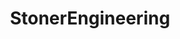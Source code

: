 ---
title: StonerEngineering
crosslinks:
- trees
- vaporents
- see
- chinaglass
- xkcd
- pcmasterracents
- saplings
- wholesometrees
- Drama
- FuckTammy
- ISmokeWeed
- gatekeeping
- shittyfoodporn
- KarmaConspiracy
- weed
- StonerCringe
- WireWrapping
- SpaceBuckets
- GhettoHaiku
---